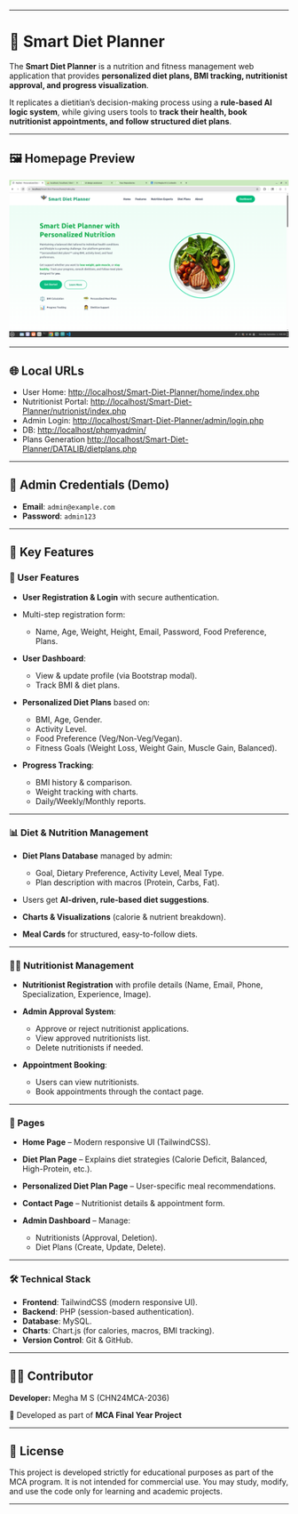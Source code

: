 
---

# 🥗 Smart Diet Planner

The **Smart Diet Planner** is a nutrition and fitness management web application that provides **personalized diet plans, BMI tracking, nutritionist approval, and progress visualization**.

It replicates a dietitian’s decision-making process using a **rule-based AI logic system**, while giving users tools to **track their health, book nutritionist appointments, and follow structured diet plans**.

---
## 🖼️ Homepage Preview

![Smart Diet Planner Homepage](nutrionist/uploads/diet-home.png)

---

## 🌐 Local URLs

* User Home: [http://localhost/Smart-Diet-Planner/home/index.php](http://localhost/Smart-Diet-Planner/home/index.php)
* Nutritionist Portal: [http://localhost/Smart-Diet-Planner/nutrionist/index.php](http://localhost/Smart-Diet-Planner/nutrionist/index.php)
* Admin Login: [http://localhost/Smart-Diet-Planner/admin/login.php](http://localhost/Smart-Diet-Planner/admin/login.php)
* DB: [http://localhost/phpmyadmin/](http://localhost/phpmyadmin/)
* Plans Generation [http://localhost/Smart-Diet-Planner/DATALIB/dietplans.php](http://localhost/Smart-Diet-Planner/DATALIB/dietplans.php)

---
## 🔑 Admin Credentials (Demo)

* **Email**: `admin@example.com`
* **Password**: `admin123`

---

## 🚀 Key Features

### 👤 User Features

* **User Registration & Login** with secure authentication.
* Multi-step registration form:

  * Name, Age, Weight, Height, Email, Password, Food Preference, Plans.
* **User Dashboard**:

  * View & update profile (via Bootstrap modal).
  * Track BMI & diet plans.
* **Personalized Diet Plans** based on:

  * BMI, Age, Gender.
  * Activity Level.
  * Food Preference (Veg/Non-Veg/Vegan).
  * Fitness Goals (Weight Loss, Weight Gain, Muscle Gain, Balanced).
* **Progress Tracking**:

  * BMI history & comparison.
  * Weight tracking with charts.
  * Daily/Weekly/Monthly reports.

---

### 📊 Diet & Nutrition Management

* **Diet Plans Database** managed by admin:

  * Goal, Dietary Preference, Activity Level, Meal Type.
  * Plan description with macros (Protein, Carbs, Fat).
* Users get **AI-driven, rule-based diet suggestions**.
* **Charts & Visualizations** (calorie & nutrient breakdown).
* **Meal Cards** for structured, easy-to-follow diets.

---

### 👩‍⚕️ Nutritionist Management

* **Nutritionist Registration** with profile details (Name, Email, Phone, Specialization, Experience, Image).
* **Admin Approval System**:

  * Approve or reject nutritionist applications.
  * View approved nutritionists list.
  * Delete nutritionists if needed.
* **Appointment Booking**:

  * Users can view nutritionists.
  * Book appointments through the contact page.

---

### 📅 Pages

* **Home Page** – Modern responsive UI (TailwindCSS).
* **Diet Plan Page** – Explains diet strategies (Calorie Deficit, Balanced, High-Protein, etc.).
* **Personalized Diet Plan Page** – User-specific meal recommendations.
* **Contact Page** – Nutritionist details & appointment form.
* **Admin Dashboard** – Manage:

  * Nutritionists (Approval, Deletion).
  * Diet Plans (Create, Update, Delete).

---

### 🛠️ Technical Stack

* **Frontend**: TailwindCSS (modern responsive UI).
* **Backend**: PHP (session-based authentication).
* **Database**: MySQL.
* **Charts**: Chart.js (for calories, macros, BMI tracking).
* **Version Control**: Git & GitHub.

---


## 👨‍💻 Contributor

**Developer:** Megha M S (CHN24MCA-2036)

📌 Developed as part of **MCA Final Year Project**

---

## 📜 License

This project is developed strictly for educational purposes as part of the MCA program.
It is not intended for commercial use. You may study, modify, and use the code only for learning and academic projects.

---
